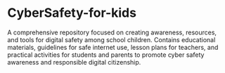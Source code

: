 # CyberSafety-for-kids
A comprehensive repository focused on creating awareness, resources, and tools for digital safety among school children. Contains educational materials, guidelines for safe internet use, lesson plans for teachers, and practical activities for students and parents to promote cyber safety awareness and responsible digital citizenship.
